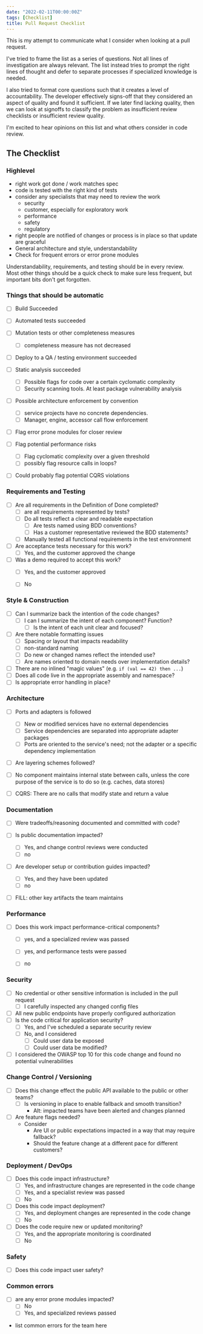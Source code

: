 ```yaml
---
date: "2022-02-11T00:00:00Z"
tags: [Checklist]
title: Pull Request Checklist
---
```


This is my attempt to communicate what I consider when looking at a pull request.
<!--more-->

I've tried to frame the list as a series of questions. Not all lines of investigation 
are always relevant. The list instead tries to prompt the right lines of thought and defer to separate processes if specialized knowledge is needed.

I also tried to format core questions such that it creates a level of accountability.
The developer effectively signs-off that they considered an aspect of quality and found it sufficient.
If we later find lacking quality, then we can look at signoffs to classify the problem as 
insufficient review checklists or insufficient review quality.

I'm excited to hear opinions on this list and what others consider in code review.

## The Checklist

### Highlevel
- right work got done / work matches spec
- code is tested with the right kind of tests
- consider any specialists that may need to review the work
  - security
  - customer, especially for exploratory work
  - performance
  - safety
  - regulatory
- right people are notified of changes or process is in place so that update are graceful
- General architecture and style, understandability
- Check for frequent errors or error prone modules

Understandability, requirements, and testing should be in every review. Most other things should be a quick check to make sure less frequent, but important bits don't get forgotten. 



### Things that should be automatic
- [ ] Build Succeeded
- [ ] Automated tests succeeded
- [ ] Mutation tests or other completeness measures
  - [ ] completeness measure has not decreased
- [ ] Deploy to a QA / testing environment succeeded
- [ ] Static analysis succeeded
  - [ ] Possible flags for code over a certain cyclomatic complexity
  - [ ] Security scanning tools. At least package vulnerability analysis
- [ ] Possible architecture enforcement by convention 
  - [ ] service projects have no concrete dependencies. 
  - [ ] Manager, engine, accessor call flow enforcement
- [ ] Flag error prone modules for closer review
- [ ] Flag potential performance risks
  - [ ] Flag cyclomatic complexity over a given threshold
  - [ ] possibly flag resource calls in loops?
- [ ] Could probably flag potential CQRS violations




<!-- ### Reviewer

TODO: Consider how branches in review flow should work (e.g. alternative allowable expectations, presence of different solutions ) -->

### Requirements and Testing
- [ ] Are all requirements in the Definition of Done completed?
  - [ ] are all requirements represented by tests?
  - [ ] Do all tests reflect a clear and readable expectation
    - [ ] Are tests named using BDD conventions?
    - [ ] Has a customer representative reviewed the BDD statements?
  - [ ] Manually tested all functional requirements in the test environment
- [ ] Are acceptance tests necessary for this work?
  - [ ] Yes, and the customer approved the change
- [ ] Was a demo required to accept this work?
  - [ ] Yes, and the customer approved
  - [ ] No


### Style & Construction 
- [ ] Can I summarize back the intention of the code changes?
  - [ ] I can I summarize the intent of each component? Function?
    - [ ] Is the intent of each unit clear and focused?
- [ ] Are there notable formatting issues 
  - [ ] Spacing or layout that impacts readability
  - [ ] non-standard naming
  - [ ] Do new or changed names reflect the intended use?
  - [ ] Are names oriented to domain needs over implementation details?
- [ ] There are no inlined "magic values" (e.g. `if (val == 42) then ...`)
- [ ] Does all code live in the appropriate assembly and namespace?
- [ ] Is appropriate error handling in place?

### Architecture
- [ ] Ports and adapters is followed
  - [ ] New or modified services have no external dependencies
  - [ ] Service dependencies are separated into appropriate adapter packages
  - [ ] Ports are oriented to the service's need; not the adapter or a specific dependency implementation
- [ ] Are layering schemes followed?
- [ ] No component maintains internal state between calls, unless the core purpose of the service is to do so (e.g. caches, data stores)
- [ ] CQRS: There are no calls that modify state and return a value


### Documentation
- [ ] Were tradeoffs/reasoning documented and committed with code?
- [ ] Is public documentation impacted?
  - [ ] Yes, and change control reviews were conducted
  - [ ] no
- [ ] Are developer setup or contribution guides impacted?
  - [ ] Yes, and they have been updated
  - [ ] no
- [ ] FILL: other key artifacts the team maintains


### Performance
- [ ] Does this work impact performance-critical components?
  - [ ] yes, and a specialized review was passed
  - [ ] yes, and performance tests were passed
  - [ ] no


### Security
- [ ] No credential or other sensitive information is included in the pull request
  - [ ] I carefully inspected any changed config files
- [ ] All new public endpoints have properly configured authorization
- [ ] Is the code critical for application security? 
  - [ ] Yes, and I've scheduled a separate security review
  - [ ] No, and I considered
    - [ ] Could user data be exposed
    - [ ] Could user data be modified?
- [ ] I considered the OWASP top 10 for this code change and found no potential vulnerabilities

### Change Control / Versioning
- [ ] Does this change effect the public API available to the public or other teams?
  - [ ] Is versioning in place to enable fallback and smooth transition?
    - Alt: impacted teams have been alerted and changes planned
- [ ] Are feature flags needed?
  - Consider
    - Are UI or public expectations impacted in a way that may require fallback?
    - Should the feature change at a different pace for different customers?


### Deployment / DevOps
- [ ] Does this code impact infrastructure?
  - [ ] Yes, and infrastructure changes are represented in the code change
  - [ ] Yes, and a specialist review was passed
  - [ ] No
- [ ] Does this code impact deployment?
  - [ ] Yes, and deployment changes are represented in the code change
  - [ ] No
- [ ] Does the code require new or updated monitoring?
  - [ ] Yes, and the appropriate monitoring is coordinated
  - [ ] No

### Safety
- [ ] Does this code impact user safety?


### Common errors
- [ ] are any error prone modules impacted?
  - [ ] No
  - [ ] Yes, and specialized reviews passed
- list common errors for the team here

